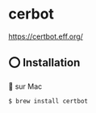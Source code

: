 # cerbot

https://certbot.eff.org/

## :o: Installation

:apple: sur Mac

```
$ brew install certbot
```

